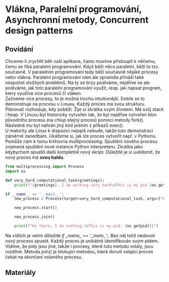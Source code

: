Vlákna, Paralelní programování, Asynchronní metody, Concurrent design patterns
===

Povídání
---

Chceme-li zrychlit běh naší aplikace, často musíme přistoupit k něčemu, čemu se říká paralelní programování. Když běží něco paralelní, běží to tzv. současně. V paralelním programování tedy běží současně nějaké procesy nebo vlákna. Paralelní programování nám ale zpravidla přináší také nespočet složitých problémů. Na ty se brzy podíváme, nejdříve se ale podíváme, jak toto paralelní programování využít, resp. jak napsat program, který využívá více procesů či vláken.             
Začneme více procesy, to je možná trochu intuitivnější. Dobře se to demonstruje na procesu v Linuxu. Každý proces má svou strukturu. Plánovač rozhoduje, kdy poběží. Žije si zkrátka svým životem. Má svůj stack i heap. V Linuxu byl historicky vytvořen tak, že byl nejdříve vytvořen klon původního procesu (na chlup stejný proces) pomocí metody fork(). Následně mu byl nahrán jiný kód jedním z příkazů exec().                  
U maturity ale Linux k dispozici nejspíš nebude, takže tuto demonstraci záměrně zanedbám. Ukážeme si, jak lze proces vytvořit např. v Pythonu. Pomůže nám k tomu knihovna multiprocessing. Spuštění nového procesu znamená spuštění nové instance Python interpreteru. Zkrátka jako kdybychom spustili další kompletně nový skript. Důležité je si uvědomit, že nový proces má **svou haldu**.

```Python
from multiprocessing import Process
import os

def very_hard_computational_task(greetings):
    print(f"{greetings}, I am working very hard\nThis is my pid {os.getpid()}")

if __name__ == '__main__':
    new_process = Process(target=very_hard_computational_task, args=["Hello"])

    new_process.start()

    new_process.join()

    print(f"Hi there, I do nothing.\nThis is my pid: {os.getpid()}")
```

Na vidlích je velmi důležité *if \__name__ == '\__main__':*. Bez něj totiž nedovolí nový process spustit. Každý proces je unikátně identifikován svým pidem. Vidíme, že pidy jsou jiné, takže i procesy, které tuto metodu volaly, jsou rozdílné. Metoda *join()* je blokující metodou, která donutí volající proces čekat na skončení volaného procesu.

Materiály
---